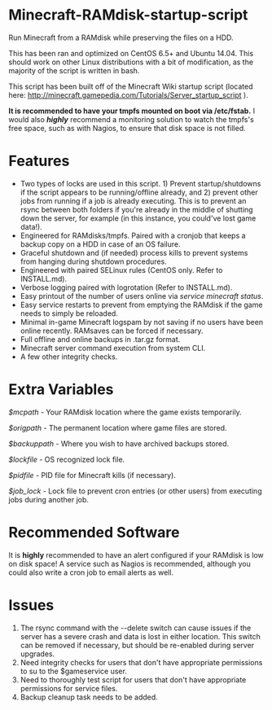 # Minecraft-RAMdisk-startup-script
Run Minecraft from a RAMdisk while preserving the files on a HDD.

This has been ran and optimized on CentOS 6.5+ and Ubuntu 14.04. This should work on other Linux distributions with a
bit of modification, as the majority of the script is written in bash.

This script has been built off of the Minecraft Wiki startup script
(located here: http://minecraft.gamepedia.com/Tutorials/Server_startup_script ).

**It is recommended to have your tmpfs mounted on boot via /etc/fstab.** I would also
***highly*** recommend a monitoring solution to watch the tmpfs's free space, such as with Nagios,
to ensure that disk space is not filled.

# Features
* Two types of locks are used in this script. 1) Prevent startup/shutdowns if the script appears to
  be running/offline already, and 2) prevent other jobs from running if a job is already executing. This is
  to prevent an rsync between both folders if you're already in the middle of shutting down the server,
  for example (in this instance, you could've lost game data!).
* Engineered for RAMdisks/tmpfs. Paired with a cronjob that keeps a backup copy on a HDD in case of an
  OS failure.
* Graceful shutdown and (if needed) process kills to prevent systems from hanging during shutdown procedures.
* Engineered with paired SELinux rules (CentOS only. Refer to INSTALL.md).
* Verbose logging paired with logrotation (Refer to INSTALL.md).
* Easy printout of the number of users online via *service minecraft status*.
* Easy service restarts to prevent from emptying the RAMdisk if the game needs to simply be reloaded.
* Minimal in-game Minecraft logspam by not saving if no users have been online recently. RAMsaves can be
  forced if necessary.
* Full offline and online backups in .tar.gz format.
* Minecraft server command execution from system CLI.
* A few other integrity checks.

# Extra Variables

*$mcpath* - Your RAMdisk location where the game exists temporarily.

*$origpath* - The permanent location where game files are stored.

*$backuppath* - Where you wish to have archived backups stored.

*$lockfile* - OS recognized lock file.

*$pidfile* - PID file for Minecraft kills (if necessary).

*$job_lock* - Lock file to prevent cron entries (or other users) from executing jobs during another job.

# Recommended Software
It is **highly** recommended to have an alert configured if your RAMdisk is low on disk space! A service such as
Nagios is recommended, although you could also write a cron job to email alerts as well.

# Issues
1. The rsync command with the --delete switch can cause issues if the server has a severe crash and data is lost
   in either location. This switch can be removed if necessary, but should be re-enabled during server upgrades.
2. Need integrity checks for users that don't have appropriate permissions to su to the $gameservice user.
3. Need to thoroughly test script for users that don't have appropriate permissions for service files.
4. Backup cleanup task needs to be added.
